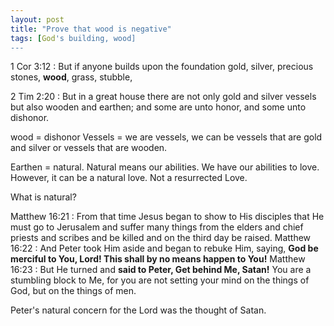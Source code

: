 ```yaml
---
layout: post
title: "Prove that wood is negative"
tags: [God's building, wood]
---
```


1 Cor 3:12
: But if anyone builds upon the foundation gold, silver, precious stones, **wood**, grass, stubble,

2 Tim 2:20
: But in a great house there are not only gold and silver vessels but also wooden and earthen; and some are unto honor, and some unto dishonor.

wood = dishonor
Vessels = we are vessels, we can be vessels that are gold and silver or vessels that are wooden.

Earthen = natural. Natural means our abilities. We have our abilities to love. However, it can be a natural love. Not a resurrected Love.

What is natural?

Matthew 16:21
: From that time Jesus began to show to His disciples that He must go to Jerusalem and suffer many things from the elders and chief priests and scribes and be killed and on the third day be raised.
Matthew 16:22
: And Peter took Him aside and began to rebuke Him, saying, **God be merciful to You, Lord! This shall by no means happen to You!**
Matthew 16:23
: But He turned and **said to Peter, Get behind Me, Satan!** You are a stumbling block to Me, for you are not setting your mind on the things of God, but on the things of men.

Peter's natural concern for the Lord was the thought of Satan.

